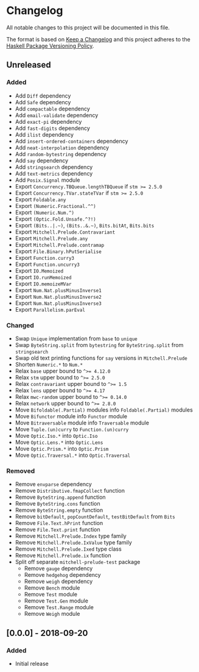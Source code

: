 # Changelog

All notable changes to this project will be documented in this file.

The format is based on [Keep a Changelog](http://keepachangelog.com/)
and this project adheres to the [Haskell Package Versioning Policy](https://pvp.haskell.org/).

## Unreleased

### Added
- Add `Diff` dependency
- Add `Safe` dependency
- Add `compactable` dependency
- Add `email-validate` dependency
- Add `exact-pi` dependency
- Add `fast-digits` dependency
- Add `ilist` dependency
- Add `insert-ordered-containers` dependency
- Add `neat-interpolation` dependency
- Add `random-bytestring` dependency
- Add `say` dependency
- Add `stringsearch` dependency
- Add `text-metrics` dependency
- Add `Posix.Signal` module
- Export `Concurrency.TBQueue.lengthTBQueue` if `stm >= 2.5.0`
- Export `Concurrency.TVar.stateTVar` if `stm >= 2.5.0`
- Export `Foldable.any`
- Export `(Numeric.Fractional.^^)`
- Export `(Numeric.Num.^)`
- Export `(Optic.Fold.Unsafe.^?!)`
- Export `(Bits..|.~)`, `(Bits..&.~)`, `Bits.bitAt`, `Bits.bits`
- Export `Mitchell.Prelude.Contravariant`
- Export `Mitchell.Prelude.any`
- Export `Mitchell.Prelude.contramap`
- Export `File.Binary.hPutSerialise`
- Export `Function.curry3`
- Export `Function.uncurry3`
- Export `IO.Memoized`
- Export `IO.runMemoized`
- Export `IO.memoizeMVar`
- Export `Num.Nat.plusMinusInverse1`
- Export `Num.Nat.plusMinusInverse2`
- Export `Num.Nat.plusMinusInverse3`
- Export `Parallelism.parEval`

### Changed
- Swap `Unique` implementation from `base` to `unique`
- Swap `ByteString.split` from `bytestring` for `ByteString.split` from `stringsearch`
- Swap old text printing functions for `say` versions in `Mitchell.Prelude`
- Shorten `Numeric.*` to `Num.*`
- Relax `base` upper bound to `^>= 4.12.0`
- Relax `stm` upper bound to `^>= 2.5.0`
- Relax `contravariant` upper bound to `^>= 1.5`
- Relax `lens` upper bound to `^>= 4.17`
- Relax `mwc-random` upper bound to `^>= 0.14.0`
- Relax `network` upper bound to `^>= 2.8.0`
- Move `Bifoldable(.Partial)` modules info `Foldable(.Partial)` modules
- Move `Bifunctor` module info `Functor` module
- Move `Bitraversable` module info `Traversable` module
- Move `Tuple.(un)curry` to `Function.(un)curry`
- Move `Optic.Iso.*` into `Optic.Iso`
- Move `Optic.Lens.*` into `Optic.Lens`
- Move `Optic.Prism.*` into `Optic.Prism`
- Move `Optic.Traversal.*` into `Optic.Traversal`

### Removed
- Remove `envparse` dependency
- Remove `Distributive.fmapCollect` function
- Remove `ByteString.append` function
- Remove `ByteString.cons` function
- Remove `ByteString.empty` function
- Remove `bitDefault`, `popCountDefault`, `testBitDefault` from `Bits`
- Remove `File.Text.hPrint` function
- Remove `File.Text.print` function
- Remove `Mitchell.Prelude.Index` type family
- Remove `Mitchell.Prelude.IxValue` type family
- Remove `Mitchell.Prelude.Ixed` type class
- Remove `Mitchell.Prelude.ix` function
- Split off separate `mitchell-prelude-test` package
  - Remove `gauge` dependency
  - Remove `hedgehog` dependency
  - Remove `weigh` dependency
  - Remove `Bench` module
  - Remove `Test` module
  - Remove `Test.Gen` module
  - Remove `Test.Range` module
  - Remove `Weigh` module

## [0.0.0] - 2018-09-20

### Added
- Initial release
